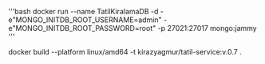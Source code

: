   
'''bash
docker run --name TatilKiralamaDB -d -e"MONGO_INITDB_ROOT_USERNAME=admin" -e"MONGO_INITDB_ROOT_PASSWORD=root" -p 27021:27017 mongo:jammy
'''

docker build --platform linux/amd64 -t kirazyagmur/tatil-service:v.0.7 .
